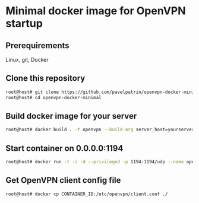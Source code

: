 # Minimal docker image for OpenVPN startup

## Prerequirements
Linux, git, Docker

## Clone this repository
```sh
root@host# git clone https://github.com/pavelpatrin/openvpn-docker-minimal.git
root@host# cd openvpn-docker-minimal
```

## Build docker image for your server
```sh
root@host# docker build . -t openvpn --build-arg server_host=yourserver.com --build-arg server_port=1194
```

## Start container on 0.0.0.0:1194
```sh
root@host# docker run -t -i -d --privileged -p 1194:1194/udp --name openvpn openvpn
```

## Get OpenVPN client config file
```sh
root@host# docker cp CONTAINER_ID:/etc/openvpn/client.conf ./
```
